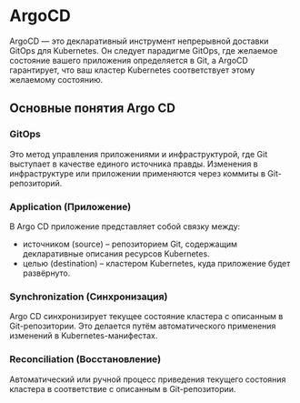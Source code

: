 # ArgoCD

ArgoCD — это декларативный инструмент непрерывной доставки GitOps для Kubernetes. Он следует парадигме GitOps, где желаемое состояние вашего приложения определяется в Git, а ArgoCD гарантирует, что ваш кластер Kubernetes соответствует этому желаемому состоянию.

## Основные понятия Argo CD
### GitOps
Это метод управления приложениями и инфраструктурой, где Git выступает в качестве единого источника правды. Изменения в инфраструктуре или приложении применяются через коммиты в Git-репозиторий.

### Application (Приложение)
В Argo CD приложение представляет собой связку между:

- источником (source) – репозиторием Git, содержащим декларативные описания ресурсов Kubernetes.
- целью (destination) – кластером Kubernetes, куда приложение будет развёрнуто.
### Synchronization (Синхронизация)
Argo CD синхронизирует текущее состояние кластера с описанным в Git-репозитории. Это делается путём автоматического применения изменений в Kubernetes-манифестах.

### Reconciliation (Восстановление)
Автоматический или ручной процесс приведения текущего состояния кластера в соответствие с описанным в Git-репозитории.

